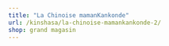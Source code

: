 ```yaml
---
title: "La Chinoise mamanKankonde"
url: /kinshasa/la-chinoise-mamankankonde-2/
shop: grand magasin
---
```


